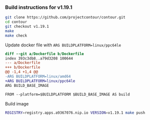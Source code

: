 ### Build instructions for v1.19.1

```bash
git clone https://github.com/projectcontour/contour.git
cd contour
git checkout v1.19.1
make
make check
```

Update docker file with `ARG BUILDPLATFORM=linux/ppc64le`

```diff
diff --git a/Dockerfile b/Dockerfile
index 393c3db8..a79d3208 100644
--- a/Dockerfile
+++ b/Dockerfile
@@ -1,4 +1,4 @@
-ARG BUILDPLATFORM=linux/amd64
+ARG BUILDPLATFORM=linux/ppc64le
ARG BUILD_BASE_IMAGE

FROM --platform=$BUILDPLATFORM $BUILD_BASE_IMAGE AS build
```

Build image

```bash
REGISTRY=registry.apps.a9367076.nip.io VERSION=v1.19.1 make push
```